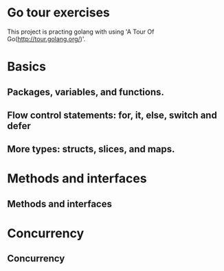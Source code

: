 # Go tour exercises

This project is practing golang with using 'A Tour Of Go(http://tour.golang.org/)'.

# Basics

## Packages, variables, and functions.

## Flow control statements: for, it, else, switch and defer

## More types: structs, slices, and maps.

# Methods and interfaces

## Methods and interfaces

# Concurrency

## Concurrency